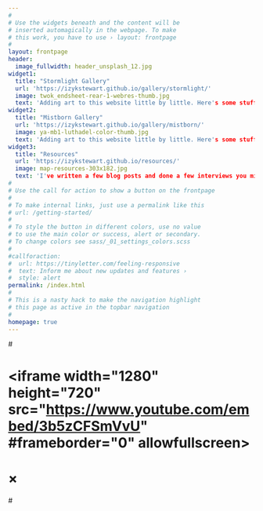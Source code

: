 ```yaml
---
#
# Use the widgets beneath and the content will be
# inserted automagically in the webpage. To make
# this work, you have to use › layout: frontpage
#
layout: frontpage
header:
  image_fullwidth: header_unsplash_12.jpg
widget1:
  title: "Stormlight Gallery"
  url: 'https://izykstewart.github.io/gallery/stormlight/'
  image: twok_endsheet-rear-1-webres-thumb.jpg
  text: 'Adding art to this website little by little. Here's some stuff I did for The Stormlight Archive.'
widget2:
  title: "Mistborn Gallery"
  url: 'https://izykstewart.github.io/gallery/mistborn/'
  image: ya-mb1-luthadel-color-thumb.jpg
  text: 'Adding art to this website little by little. Here's some stuff I did for The Mistborn Saga.'
widget3:
  title: "Resources"
  url: 'https://izykstewart.github.io/resources/'
  image: map-resources-303x182.jpg
  text: 'I've written a few blog posts and done a few interviews you might find interesting.'
#
# Use the call for action to show a button on the frontpage
#
# To make internal links, just use a permalink like this
# url: /getting-started/
#
# To style the button in different colors, use no value
# to use the main color or success, alert or secondary.
# To change colors see sass/_01_settings_colors.scss
#
#callforaction:
#  url: https://tinyletter.com/feeling-responsive
#  text: Inform me about new updates and features ›
#  style: alert
permalink: /index.html
#
# This is a nasty hack to make the navigation highlight
# this page as active in the topbar navigation
#
homepage: true
---
```


#<div id="videoModal" class="reveal-modal large" data-reveal="">
#  <div class="flex-video widescreen vimeo" style="display: block;">
#    <iframe width="1280" height="720" src="https://www.youtube.com/embed/3b5zCFSmVvU" #frameborder="0" allowfullscreen></iframe>
#  </div>
#  <a class="close-reveal-modal">&#215;</a>
#</div>
